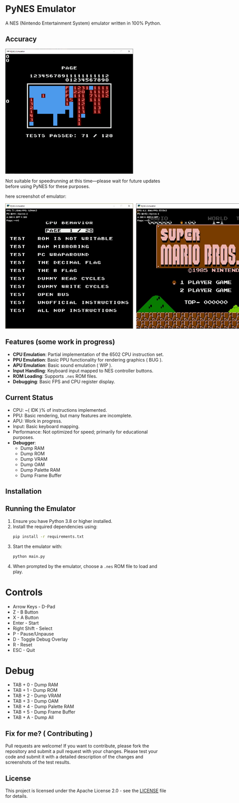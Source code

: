 # PyNES Emulator

A NES (Nintendo Entertainment System) emulator written in 100% Python.

## Accuracy

<div style="display: flex; gap: 10px;">
    <img src="./assets/screenshot/testshot 2025-10-16 091937.png" width="400" alt="PyNES Test"/>
</div>

Not suitable for speedrunning at this time—please wait for future updates before using PyNES for these purposes.

here screenshot of emulator:

<div style="display: flex; gap: 10px;">
    <img src="./assets/screenshot/Screenshot 2025-10-15 180105.jpg" alt="PyNES Screenshot" width="400"/>
    <img src="./assets/screenshot/Screenshot 2025-10-15 180238.jpg" width="400"/>
</div>

## Features (some work in progress)

- **CPU Emulation**: Partial implementation of the 6502 CPU instruction set.
- **PPU Emulation**: Basic PPU functionality for rendering graphics ( BUG ).
- **APU Emulation**: Basic sound emulation ( WIP ).
- **Input Handling**: Keyboard input mapped to NES controller buttons.
- **ROM Loading**: Supports `.nes` ROM files.
- **Debugging**: Basic FPS and CPU register display.

## Current Status

- CPU: ~( IDK )% of instructions implemented.
- PPU: Basic rendering, but many features are incomplete.
- APU: Work in progress.
- Input: Basic keyboard mapping.
- Performance: Not optimized for speed; primarily for educational purposes.
- **Debugger**:
    - Dump RAM
    - Dump ROM
    - Dump VRAM
    - Dump OAM
    - Dump Palette RAM
    - Dump Frame Buffer

## Installation

## Running the Emulator

1. Ensure you have Python 3.8 or higher installed.
2. Install the required dependencies using:
   ```bash
   pip install -r requirements.txt
   ```
3. Start the emulator with:
   ```bash
   python main.py
   ```
4. When prompted by the emulator, choose a `.nes` ROM file to load and play.

# Controls
- Arrow Keys - D-Pad
- Z - B Button
- X - A Button
- Enter - Start
- Right Shift - Select
- P - Pause/Unpause
- D - Toggle Debug Overlay
- R - Reset
- ESC - Quit

# Debug

- TAB + 0 - Dump RAM
- TAB + 1 - Dump ROM
- TAB + 2 - Dump VRAM
- TAB + 3 - Dump OAM
- TAB + 4 - Dump Palette RAM
- TAB + 5 - Dump Frame Buffer
- TAB + A - Dump All

## Fix for me? ( Contributing )

Pull requests are welcome! If you want to contribute, please fork the repository and submit a pull request with your changes. Please test your code and submit it with a detailed description of the changes and screenshots of the test results.

## License

This project is licensed under the Apache License 2.0 - see the [LICENSE](LICENSE.md) file for details.
